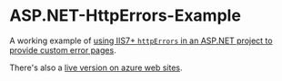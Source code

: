 # ASP.NET-HttpErrors-Example
A working example of [using IIS7+ `httpErrors` in an ASP.NET project to provide custom error pages](http://www.iaingalloway.com/2015/08/custom-errors-in-aspnet-on-iis-7.html).

There's also a [live version on azure web sites](http://httperrors-example.azurewebsites.net/).
